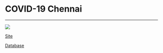 # COVID-19 Chennai
-----------------------------------

![](https://i.postimg.cc/Y9RmrSZh/image.png)

[Site](https://elseasama.github.io/covid19chennai/)

[Database](https://docs.google.com/spreadsheets/d/1-SUs7yJeJzYQMNbH6ERPReV0ua9bDHZtb_uHqbEPeI8/edit?usp=sharing)
  



